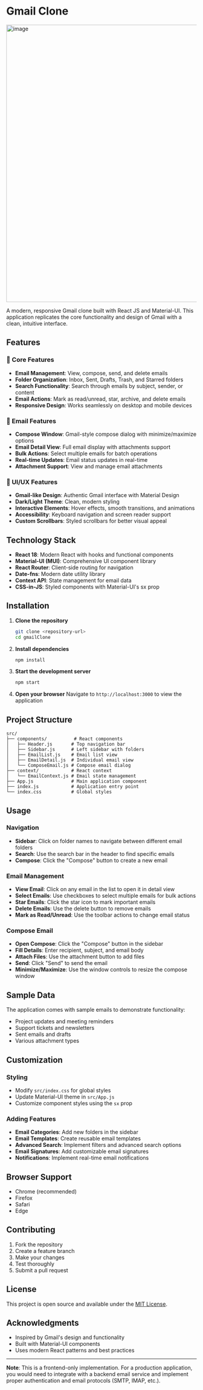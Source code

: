 # Gmail Clone


<img width="2550" height="732" alt="image" src="https://github.com/user-attachments/assets/66297939-40b0-43e9-acbe-01f5fdc84600" />

A modern, responsive Gmail clone built with React JS and Material-UI. This application replicates the core functionality and design of Gmail with a clean, intuitive interface.

## Features

### 🎯 Core Features
- **Email Management**: View, compose, send, and delete emails
- **Folder Organization**: Inbox, Sent, Drafts, Trash, and Starred folders
- **Search Functionality**: Search through emails by subject, sender, or content
- **Email Actions**: Mark as read/unread, star, archive, and delete emails
- **Responsive Design**: Works seamlessly on desktop and mobile devices

### 📧 Email Features
- **Compose Window**: Gmail-style compose dialog with minimize/maximize options
- **Email Detail View**: Full email display with attachments support
- **Bulk Actions**: Select multiple emails for batch operations
- **Real-time Updates**: Email status updates in real-time
- **Attachment Support**: View and manage email attachments

### 🎨 UI/UX Features
- **Gmail-like Design**: Authentic Gmail interface with Material Design
- **Dark/Light Theme**: Clean, modern styling
- **Interactive Elements**: Hover effects, smooth transitions, and animations
- **Accessibility**: Keyboard navigation and screen reader support
- **Custom Scrollbars**: Styled scrollbars for better visual appeal

## Technology Stack

- **React 18**: Modern React with hooks and functional components
- **Material-UI (MUI)**: Comprehensive UI component library
- **React Router**: Client-side routing for navigation
- **Date-fns**: Modern date utility library
- **Context API**: State management for email data
- **CSS-in-JS**: Styled components with Material-UI's sx prop

## Installation

1. **Clone the repository**
   ```bash
   git clone <repository-url>
   cd gmailClone
   ```

2. **Install dependencies**
   ```bash
   npm install
   ```

3. **Start the development server**
   ```bash
   npm start
   ```

4. **Open your browser**
   Navigate to `http://localhost:3000` to view the application

## Project Structure

```
src/
├── components/          # React components
│   ├── Header.js       # Top navigation bar
│   ├── Sidebar.js      # Left sidebar with folders
│   ├── EmailList.js    # Email list view
│   ├── EmailDetail.js  # Individual email view
│   └── ComposeEmail.js # Compose email dialog
├── context/            # React context
│   └── EmailContext.js # Email state management
├── App.js              # Main application component
├── index.js            # Application entry point
└── index.css           # Global styles
```

## Usage

### Navigation
- **Sidebar**: Click on folder names to navigate between different email folders
- **Search**: Use the search bar in the header to find specific emails
- **Compose**: Click the "Compose" button to create a new email

### Email Management
- **View Email**: Click on any email in the list to open it in detail view
- **Select Emails**: Use checkboxes to select multiple emails for bulk actions
- **Star Emails**: Click the star icon to mark important emails
- **Delete Emails**: Use the delete button to remove emails
- **Mark as Read/Unread**: Use the toolbar actions to change email status

### Compose Email
- **Open Compose**: Click the "Compose" button in the sidebar
- **Fill Details**: Enter recipient, subject, and email body
- **Attach Files**: Use the attachment button to add files
- **Send**: Click "Send" to send the email
- **Minimize/Maximize**: Use the window controls to resize the compose window

## Sample Data

The application comes with sample emails to demonstrate functionality:
- Project updates and meeting reminders
- Support tickets and newsletters
- Sent emails and drafts
- Various attachment types

## Customization

### Styling
- Modify `src/index.css` for global styles
- Update Material-UI theme in `src/App.js`
- Customize component styles using the `sx` prop

### Adding Features
- **Email Categories**: Add new folders in the sidebar
- **Email Templates**: Create reusable email templates
- **Advanced Search**: Implement filters and advanced search options
- **Email Signatures**: Add customizable email signatures
- **Notifications**: Implement real-time email notifications

## Browser Support

- Chrome (recommended)
- Firefox
- Safari
- Edge

## Contributing

1. Fork the repository
2. Create a feature branch
3. Make your changes
4. Test thoroughly
5. Submit a pull request

## License

This project is open source and available under the [MIT License](LICENSE).

## Acknowledgments

- Inspired by Gmail's design and functionality
- Built with Material-UI components
- Uses modern React patterns and best practices

---

**Note**: This is a frontend-only implementation. For a production application, you would need to integrate with a backend email service and implement proper authentication and email protocols (SMTP, IMAP, etc.).
